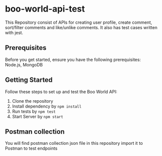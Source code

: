 # boo-world-api-test

This Repository consist of APIs for creating user profile, create comment, sort/filter comments and like/unlike comments.
It also has test cases written with jest.

## Prerequisites

Before you get started, ensure you have the following prerequisites:
Node.js, MongoDB

## Getting Started

Follow these steps to set up and test the Boo World API:
1. Clone the repository
2. Install dependency by `npm install`
3. Run tests by `npm test`
4. Start Server by `npm start`

## Postman collection
You will find postman collection json file in this repository import it to Postman to test endpoints
